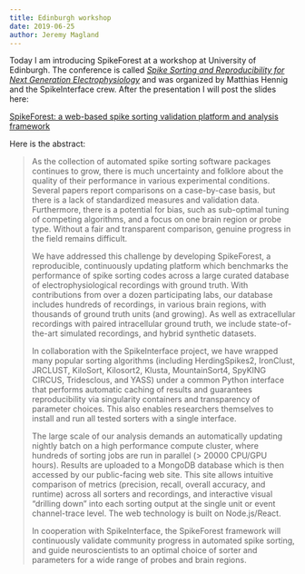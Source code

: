 ```yaml
---
title: Edinburgh workshop
date: 2019-06-25
author: Jeremy Magland
---
```


Today I am introducing SpikeForest at a workshop at University of Edinburgh. The conference is called [*Spike Sorting and Reproducibility for Next Generation Electrophysiology*](http://workshops.inf.ed.ac.uk/ssnge/) and was organized by Matthias Hennig and the SpikeInterface crew. After the presentation I will post the slides here:

[SpikeForest: a web-based spike sorting validation platform and analysis framework](https://docs.google.com/presentation/d/1NWmNT0kfr_dPQqTXHl9azrzS_wHUlQ-GcC_NywxoUMQ/edit?usp=sharing)

Here is the abstract:

> As the collection of automated spike sorting software packages continues to grow, there is much uncertainty and folklore about the quality of their performance in various experimental conditions. Several papers report comparisons on a case-by-case basis, but there is a lack of standardized measures and validation data. Furthermore, there is a potential for bias, such as sub-optimal tuning of competing algorithms, and a focus on one brain region or probe type. Without a fair and transparent comparison, genuine progress in the field remains
difficult.
>  
> We have addressed this challenge by developing SpikeForest, a reproducible, continuously updating platform which benchmarks the performance of spike sorting codes across a large curated database of electrophysiological recordings with ground truth. With contributions from over a dozen participating labs, our database includes hundreds of recordings, in various brain regions, with thousands of ground truth units (and growing). As well as extracellular
recordings with paired intracellular ground truth, we include state-of-the-art simulated recordings, and hybrid synthetic datasets.
>  
> In collaboration with the SpikeInterface project, we have wrapped many popular sorting algorithms (including HerdingSpikes2, IronClust, JRCLUST, KiloSort, Kilosort2, Klusta, MountainSort4, SpyKING CIRCUS, Tridesclous, and YASS) under a common Python interface that performs automatic caching of results and guarantees reproducibility via singularity containers and transparency of parameter choices. This also enables researchers themselves to install and run all tested sorters with a single interface.
>  
> The large scale of our analysis demands an automatically updating nightly batch on a high performance compute cluster, where hundreds of sorting jobs are run in parallel (> 20000 CPU/GPU hours). Results are uploaded to a MongoDB database which is then accessed by our public-facing web site. This site allows intuitive comparison of metrics (precision, recall, overall accuracy, and runtime) across all sorters and recordings, and interactive visual “drilling down” into each sorting output at the single unit or event channel-trace level. The web technology is built on Node.js/React.
>  
> In cooperation with SpikeInterface, the SpikeForest framework will continuously validate community progress in automated spike sorting, and guide neuroscientists to an optimal choice of sorter and parameters for a wide range of probes and brain regions.